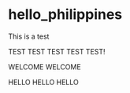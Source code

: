 # hello_philippines
This is a test 


TEST TEST TEST TEST TEST!




WELCOME WELCOME


HELLO HELLO HELLO

